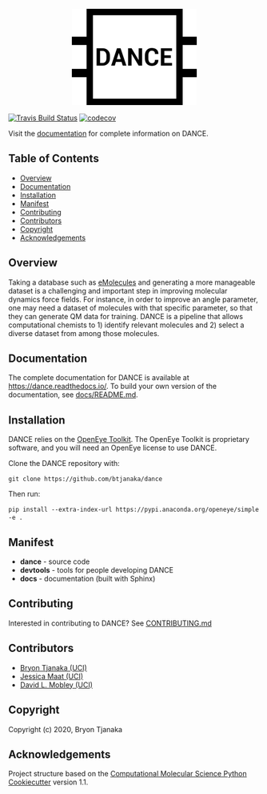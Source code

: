 <div style="display:block; margin: 0px auto; width:300px; text-align: center">

![dance](docs/_static/logo.png)

</div>

[![Travis Build Status](https://travis-ci.com/btjanaka/dance.svg?branch=master)](https://travis-ci.com/btjanaka/dance)
[![codecov](https://codecov.io/gh/btjanaka/dance/branch/master/graph/badge.svg)](https://codecov.io/gh/btjanaka/dance/branch/master)

Visit the [documentation](https://dance.readthedocs.io/) for complete
information on DANCE.

## Table of Contents

<!-- vim-markdown-toc GFM -->

* [Overview](#overview)
* [Documentation](#documentation)
* [Installation](#installation)
* [Manifest](#manifest)
* [Contributing](#contributing)
* [Contributors](#contributors)
* [Copyright](#copyright)
* [Acknowledgements](#acknowledgements)

<!-- vim-markdown-toc -->

## Overview

Taking a database such as
[eMolecules](https://www.emolecules.com/info/plus/download-database) and
generating a more manageable dataset is a challenging and important step in
improving molecular dynamics force fields. For instance, in order to improve an
angle parameter, one may need a dataset of molecules with that specific
parameter, so that they can generate QM data for training. DANCE is a pipeline
that allows computational chemists to 1) identify relevant molecules and 2)
select a diverse dataset from among those molecules.

## Documentation

The complete documentation for DANCE is available at
https://dance.readthedocs.io/. To build your own version of the documentation,
see [docs/README.md](docs/README.md).

## Installation

DANCE relies on the
[OpenEye Toolkit](https://docs.eyesopen.com/toolkits/python/index.html). The
OpenEye Toolkit is proprietary software, and you will need an OpenEye license to
use DANCE.

Clone the DANCE repository with:

```
git clone https://github.com/btjanaka/dance
```

Then run:

```
pip install --extra-index-url https://pypi.anaconda.org/openeye/simple -e .
```

## Manifest

- **dance** - source code
- **devtools** - tools for people developing DANCE
- **docs** - documentation (built with Sphinx)

## Contributing

Interested in contributing to DANCE? See
[CONTRIBUTING.md](.github/CONTRIBUTING.md)

## Contributors

- [Bryon Tjanaka (UCI)](https://btjanaka.net/)
- [Jessica Maat (UCI)](https://github.com/jmaat)
- [David L. Mobley (UCI)](https://github.com/davidlmobley)

## Copyright

Copyright (c) 2020, Bryon Tjanaka

## Acknowledgements

Project structure based on the
[Computational Molecular Science Python Cookiecutter](https://github.com/molssi/cookiecutter-cms)
version 1.1.
